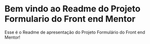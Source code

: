 # Bem vindo ao Readme do Projeto Formulario do Front end Mentor #

Esse é o Readme de apresentação do Projeto Formulário do Front end Mentor!